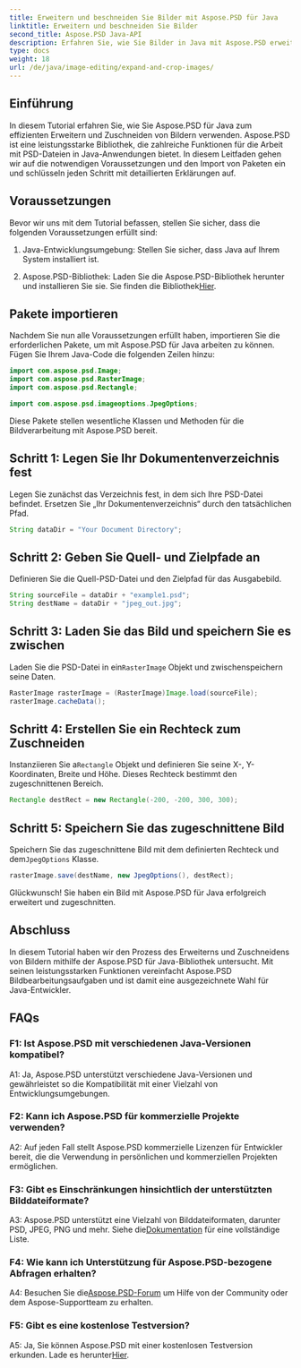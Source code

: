 ```yaml
---
title: Erweitern und beschneiden Sie Bilder mit Aspose.PSD für Java
linktitle: Erweitern und beschneiden Sie Bilder
second_title: Aspose.PSD Java-API
description: Erfahren Sie, wie Sie Bilder in Java mit Aspose.PSD erweitern und zuschneiden. Schritt-für-Schritt-Anleitung für eine effiziente Bildbearbeitung.
type: docs
weight: 18
url: /de/java/image-editing/expand-and-crop-images/
---
```

## Einführung

In diesem Tutorial erfahren Sie, wie Sie Aspose.PSD für Java zum effizienten Erweitern und Zuschneiden von Bildern verwenden. Aspose.PSD ist eine leistungsstarke Bibliothek, die zahlreiche Funktionen für die Arbeit mit PSD-Dateien in Java-Anwendungen bietet. In diesem Leitfaden gehen wir auf die notwendigen Voraussetzungen und den Import von Paketen ein und schlüsseln jeden Schritt mit detaillierten Erklärungen auf.

## Voraussetzungen

Bevor wir uns mit dem Tutorial befassen, stellen Sie sicher, dass die folgenden Voraussetzungen erfüllt sind:

1. Java-Entwicklungsumgebung: Stellen Sie sicher, dass Java auf Ihrem System installiert ist.

2.  Aspose.PSD-Bibliothek: Laden Sie die Aspose.PSD-Bibliothek herunter und installieren Sie sie. Sie finden die Bibliothek[Hier](https://releases.aspose.com/psd/java/).

## Pakete importieren

Nachdem Sie nun alle Voraussetzungen erfüllt haben, importieren Sie die erforderlichen Pakete, um mit Aspose.PSD für Java arbeiten zu können. Fügen Sie Ihrem Java-Code die folgenden Zeilen hinzu:

```java
import com.aspose.psd.Image;
import com.aspose.psd.RasterImage;
import com.aspose.psd.Rectangle;

import com.aspose.psd.imageoptions.JpegOptions;
```

Diese Pakete stellen wesentliche Klassen und Methoden für die Bildverarbeitung mit Aspose.PSD bereit.

## Schritt 1: Legen Sie Ihr Dokumentenverzeichnis fest

Legen Sie zunächst das Verzeichnis fest, in dem sich Ihre PSD-Datei befindet. Ersetzen Sie „Ihr Dokumentenverzeichnis“ durch den tatsächlichen Pfad.

```java
String dataDir = "Your Document Directory";
```

## Schritt 2: Geben Sie Quell- und Zielpfade an

Definieren Sie die Quell-PSD-Datei und den Zielpfad für das Ausgabebild.

```java
String sourceFile = dataDir + "example1.psd";
String destName = dataDir + "jpeg_out.jpg";
```

## Schritt 3: Laden Sie das Bild und speichern Sie es zwischen

 Laden Sie die PSD-Datei in ein`RasterImage` Objekt und zwischenspeichern seine Daten.

```java
RasterImage rasterImage = (RasterImage)Image.load(sourceFile);
rasterImage.cacheData();
```

## Schritt 4: Erstellen Sie ein Rechteck zum Zuschneiden

 Instanziieren Sie a`Rectangle` Objekt und definieren Sie seine X-, Y-Koordinaten, Breite und Höhe. Dieses Rechteck bestimmt den zugeschnittenen Bereich.

```java
Rectangle destRect = new Rectangle(-200, -200, 300, 300);
```

## Schritt 5: Speichern Sie das zugeschnittene Bild

 Speichern Sie das zugeschnittene Bild mit dem definierten Rechteck und dem`JpegOptions` Klasse.

```java
rasterImage.save(destName, new JpegOptions(), destRect);
```

Glückwunsch! Sie haben ein Bild mit Aspose.PSD für Java erfolgreich erweitert und zugeschnitten.

## Abschluss

In diesem Tutorial haben wir den Prozess des Erweiterns und Zuschneidens von Bildern mithilfe der Aspose.PSD für Java-Bibliothek untersucht. Mit seinen leistungsstarken Funktionen vereinfacht Aspose.PSD Bildbearbeitungsaufgaben und ist damit eine ausgezeichnete Wahl für Java-Entwickler.

## FAQs

### F1: Ist Aspose.PSD mit verschiedenen Java-Versionen kompatibel?

A1: Ja, Aspose.PSD unterstützt verschiedene Java-Versionen und gewährleistet so die Kompatibilität mit einer Vielzahl von Entwicklungsumgebungen.

### F2: Kann ich Aspose.PSD für kommerzielle Projekte verwenden?

A2: Auf jeden Fall stellt Aspose.PSD kommerzielle Lizenzen für Entwickler bereit, die die Verwendung in persönlichen und kommerziellen Projekten ermöglichen.

### F3: Gibt es Einschränkungen hinsichtlich der unterstützten Bilddateiformate?

 A3: Aspose.PSD unterstützt eine Vielzahl von Bilddateiformaten, darunter PSD, JPEG, PNG und mehr. Siehe die[Dokumentation](https://reference.aspose.com/psd/java/) für eine vollständige Liste.

### F4: Wie kann ich Unterstützung für Aspose.PSD-bezogene Abfragen erhalten?

 A4: Besuchen Sie die[Aspose.PSD-Forum](https://forum.aspose.com/c/psd/34) um Hilfe von der Community oder dem Aspose-Supportteam zu erhalten.

### F5: Gibt es eine kostenlose Testversion?

 A5: Ja, Sie können Aspose.PSD mit einer kostenlosen Testversion erkunden. Lade es herunter[Hier](https://releases.aspose.com/).